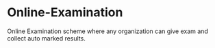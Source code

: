 # Online-Examination
Online Examination scheme where any organization can give exam and collect auto marked results.
